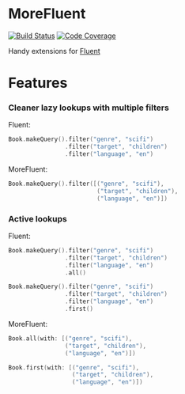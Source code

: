 # MoreFluent
[![Build Status](https://travis-ci.org/matheusmcardoso/more-fluent.svg?branch=master)](https://travis-ci.org/matheusmcardoso/more-fluent)
[![Code Coverage](https://codecov.io/gh/matheusmcardoso/more-fluent/branch/master/graph/badge.svg)](https://codecov.io/gh/vapor/vapor)

Handy extensions for [Fluent](https://github.com/vapor/fluent)

# Features
### Cleaner lazy lookups with multiple filters

Fluent:
```swift
Book.makeQuery().filter("genre", "scifi")
                .filter("target", "children")
                .filter("language", "en")
```

MoreFluent:
```swift
Book.makeQuery().filter([("genre", "scifi"),
                         ("target", "children"),
                         ("language", "en")])
```
### Active lookups
Fluent:
```swift
Book.makeQuery().filter("genre", "scifi")
                .filter("target", "children")
                .filter("language", "en")
                .all()
```
```swift
Book.makeQuery().filter("genre", "scifi")
                .filter("target", "children")
                .filter("language", "en")
                .first()
```

MoreFluent:
```swift
Book.all(with: [("genre", "scifi"),
                ("target", "children"),
                ("language", "en")])
```
```swift
Book.first(with: [("genre", "scifi"),
                  ("target", "children"),
                  ("language", "en")])
```
